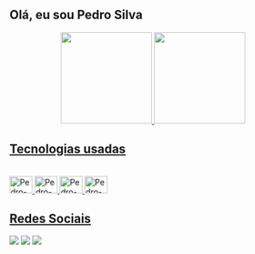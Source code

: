 ## Olá, eu sou Pedro Silva

<div align="center">
  <a href="https://github.com/ped770">
  <img height="160em" src="https://github-readme-stats.vercel.app/api?username=ped770&show_icons=true&theme=chartreuse-dark&include_all_commits=true&count_private=true"/>
  <img height="160em" src="https://github-readme-stats.vercel.app/api/top-langs/?username=ped770&layout=compact&langs_count=7&theme=chartreuse-dark"/>
</div>

  ## Tecnologias usadas
<div style="display:inline_block"><br>
    <img allign="center" alt="Pedro-Py" height="30" width="40" src="https://cdn.jsdelivr.net/gh/devicons/devicon/icons/python/python-original.svg" />
    <img allign="center" alt="Pedro-Py" height="30" width="40" src="https://cdn.jsdelivr.net/gh/devicons/devicon/icons/arduino/arduino-original.svg" />
    <img allign="center" alt="Pedro-Py" height="30" width="40" src="https://cdn.jsdelivr.net/gh/devicons/devicon/icons/java/java-original.svg" />
    <img allign="center" alt="Pedro-Py" height="30" width="40" src="https://cdn.jsdelivr.net/gh/devicons/devicon/icons/amazonwebservices/amazonwebservices-original.svg" />
</div>  
  
  ## Redes Sociais
  
<div>
    <a href="mailto:pedrosilva.dev01@gmail.com"> <img src="https://img.shields.io/badge/Gmail-D14836?style=for-the-badge&logo=gmail&logoColor=white" target="_blank"></a>
    <a href="https://www.instagram.com/pedrosilvas1918" target="_blank"> <img src="https://img.shields.io/badge/Instagram-E4405F?style=for-the-badge&logo=instagram&logoColor=white"></a>
    <a href="https://www.linkedin.com/in/pedro-silva-07795a22b" target="_blank"> <img src="https://img.shields.io/badge/LinkedIn-0077B5?style=for-the-badge&logo=linkedin&logoColor=white" target="_blank"></a>
</div>
